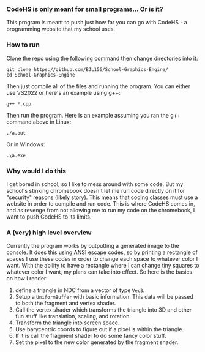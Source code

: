 ### CodeHS is only meant for small programs... Or is it?

This program is meant to push just how far you can go with CodeHS - a programming website that my school uses.

### How to run
Clone the repo using the following command then change directories into it:
```
git clone https://github.com/BJL156/School-Graphics-Engine/
cd School-Graphics-Engine
```
Then just compile all of the files and running the program. You can either use VS2022 or here's an example using g++:
```
g++ *.cpp
```
Then run the program. Here is an example assuming you ran the g++ command above in Linux:
```
./a.out
```
Or in Windows:
```
.\a.exe
```

### Why would I do this
I get bored in school, so I like to mess around with some code. But my school's stinking chromebook doesn't let me run code directly on it for "security" reasons (likely story). This means that coding classes must use a website in order to compile and run code. This is where CodeHS comes in, and as revenge from not allowing me to run my code on the chromebook, I want to push CodeHS to its limits.

### A (very) high level overview
Currently the program works by outputting a generated image to the console. It does this using ANSI escape codes, so by printing a rectangle of spaces I use these codes in order to change each space to whatever color I want. With the ability to have a rectangle where I can change tiny squares to whatever color I want, my plans can take into effect. So here is the basics on how I render:
1. define a triangle in NDC from a vector of type `Vec3`.
2. Setup a `UniformBuffer` with basic information. This data will be passed to both the fragment and vertex shader.
3. Call the vertex shader which transforms the triangle into 3D and other fun stuff like translation, scaling, and rotation.
4. Transform the triangle into screen space.
5. Use barycentric coords to figure out if a pixel is within the triangle.
6. If it is call the fragment shader to do some fancy color stuff.
7. Set the pixel to the new color generated by the fragment shader.

